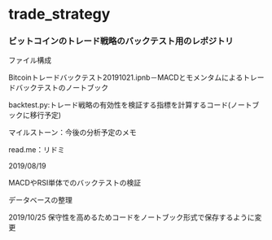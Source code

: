 # trade_strategy
<h3>ビットコインのトレード戦略のバックテスト用のレポジトリ</h3>
<p>
ファイル構成<p>
Bitcoinトレードバックテスト20191021.ipnb－MACDとモメンタムによるトレードバックテストのノートブック<p>
backtest.py:トレード戦略の有効性を検証する指標を計算するコード(ノートブックに移行予定)<p>
マイルストーン：今後の分析予定のメモ<p>
read.me：リドミ<p>

<p>
2019/08/19<p>
MACDやRSI単体でのバックテストの検証<p>
データベースの整理<p>
2019/10/25
保守性を高めるためコードをノートブック形式で保存するように変更
